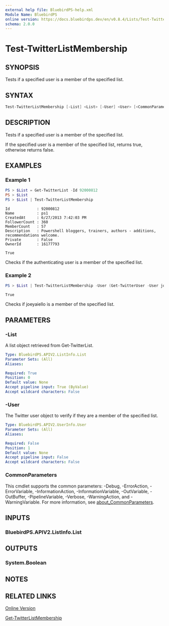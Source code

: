 ```yaml
---
external help file: BluebirdPS-help.xml
Module Name: BluebirdPS
online version: https://docs.bluebirdps.dev/en/v0.8.4/Lists/Test-TwitterListMembership
schema: 2.0.0
---
```


# Test-TwitterListMembership

## SYNOPSIS

Tests if a specified user is a member of the specified list.

## SYNTAX

```powershell
Test-TwitterListMembership [-List] <List> [-User] <User> [<CommonParameters>]
```

## DESCRIPTION

Tests if a specified user is a member of the specified list.

If the specified user is a member of the specified list, returns true, otherwise returns false.

## EXAMPLES

### Example 1

```powershell
PS > $List = Get-TwitterList -Id 92000812
PS > $List
PS > $List | Test-TwitterListMembership
```

```text
Id            : 92000812
Name          : ps1
CreatedAt     : 6/27/2013 7:42:03 PM
FollowerCount : 360
MemberCount   : 57
Description   : Powershell bloggers, trainers, authors - additions, recommendations welcome.
Private       : False
OwnerId       : 16177793

True
```

Checks if the authenticating user is a member of the specified list.

### Example 2

```powershell
PS > $List | Test-TwitterListMembership -User (Get-TwitterUser -User joeyaiello)
```

```text
True
```

Checks if joeyaiello is a member of the specified list.

## PARAMETERS

### -List

A list object retrieved from Get-TwitterList.

```yaml
Type: BluebirdPS.APIV2.ListInfo.List
Parameter Sets: (All)
Aliases:

Required: True
Position: 0
Default value: None
Accept pipeline input: True (ByValue)
Accept wildcard characters: False
```

### -User

The Twitter user object to verify if they are a member of the specified list.

```yaml
Type: BluebirdPS.APIV2.UserInfo.User
Parameter Sets: (All)
Aliases:

Required: False
Position: 1
Default value: None
Accept pipeline input: False
Accept wildcard characters: False
```

### CommonParameters

This cmdlet supports the common parameters: -Debug, -ErrorAction, -ErrorVariable, -InformationAction, -InformationVariable, -OutVariable, -OutBuffer, -PipelineVariable, -Verbose, -WarningAction, and -WarningVariable. For more information, see [about_CommonParameters](http://go.microsoft.com/fwlink/?LinkID=113216).

## INPUTS

### BluebirdPS.APIV2.ListInfo.List

## OUTPUTS

### System.Boolean

## NOTES

## RELATED LINKS

[Online Version](https://docs.bluebirdps.dev/en/v0.8.4/Lists/Test-TwitterListMembership)

[Get-TwitterListMembership](https://docs.bluebirdps.dev/en/v0.8.4/Lists/Get-TwitterListMembership)
